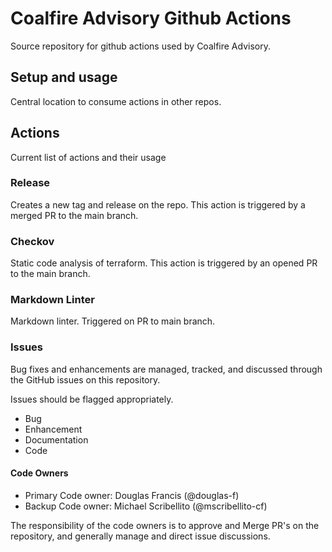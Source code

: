 # Coalfire Advisory Github Actions

Source repository for github actions used by Coalfire Advisory.

## Setup and usage

Central location to consume actions in other repos.

## Actions
Current list of actions and their usage

### Release

Creates a new tag and release on the repo.  This action is triggered by a merged PR to the main branch.
### Checkov

Static code analysis of terraform. This action is triggered by an opened PR to the main branch.

### Markdown Linter

Markdown linter. Triggered on PR to main branch.

### **Issues**

Bug fixes and enhancements are managed, tracked, and discussed through the GitHub issues on this repository.

Issues should be flagged appropriately.

- Bug
- Enhancement
- Documentation
- Code

#### Code Owners

- Primary Code owner: Douglas Francis (@douglas-f)
- Backup Code owner: Michael Scribellito (@mscribellito-cf)

The responsibility of the code owners is to approve and Merge PR's on the repository, and generally manage and direct issue discussions.
